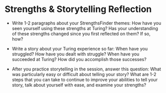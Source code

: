 # Strengths & Storytelling Reflection 

* Write 1-2 paragraphs about your StrengthsFinder themes: How have you seen yourself using these strengths at Turing? Has your understanding of these strengths changed since you first reflected on them? If so, how?

* Write a story about your Turing experience so far: When have you struggled? How have you dealt with struggle? When have you succeeded at Turing? How did you accomplish those successes?


* After you practice storytelling in the session, answer this question: What was particularly easy or difficult about telling your story? What are 1-2 steps that you can take to continue to improve your abilities to tell your story, talk about yourself with ease, and examine your strengths?

